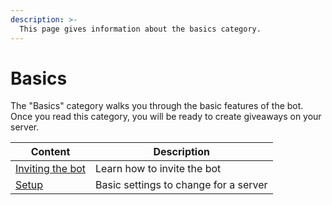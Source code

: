 ```yaml
---
description: >-
  This page gives information about the basics category.
---
```


# Basics

The "Basics" category walks you through the basic features of the bot.
Once you read this category, you will be ready to create giveaways on your server.

| Content                                   | Description                           |
| ----------------------------------------- | ------------------------------------- |
| [Inviting the bot](./inviting-the-bot.md) | Learn how to invite the bot           |
| [Setup](./setup/README.md)                | Basic settings to change for a server |

